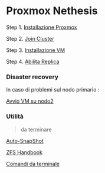 # Proxmox Nethesis

Step 1. [Installazione Proxmox](pve-install.md)

Step 2. [Join Cluster](join-cluster.md)

Step 3. [Installazione VM](vm-install.md)

Step 4. [Abilita Replica](replica-vm.md)

### Disaster recovery

In caso di problemi sul nodo primario :

[Avvio VM su nodo2](dr-vm-nodo2.md)


### Utilità

> da terminare

[Auto-SnapShot](auto-snapshot.md)

[ZFS Handbook](zfs-handbook.md)

[Comandi da terminale](cfg-term.md)